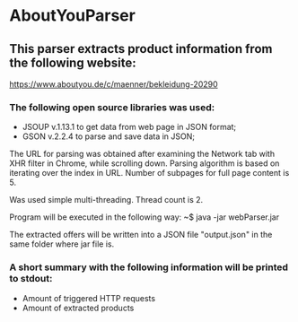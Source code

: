 # AboutYouParser
## This parser extracts product information from the following website:

https://www.aboutyou.de/c/maenner/bekleidung-20290

### The following open source libraries was used:

* JSOUP v.1.13.1 to get data from web page in JSON format;
* GSON v.2.2.4 to parse and save data in JSON;

The URL for parsing was obtained after examining the Network tab with XHR filter in Chrome, while scrolling down.
Parsing algorithm is based on iterating over the index in URL. Number of subpages for full page content is 5.

Was used simple multi-threading. Thread count is 2.

Program will be executed in the following way: ~$ java -jar webParser.jar

The extracted offers will be written into a JSON file "output.json" in the same folder where jar file is. 

### A short summary with the following information will be printed to stdout:

*   Amount of triggered HTTP requests
*   Amount of extracted products

